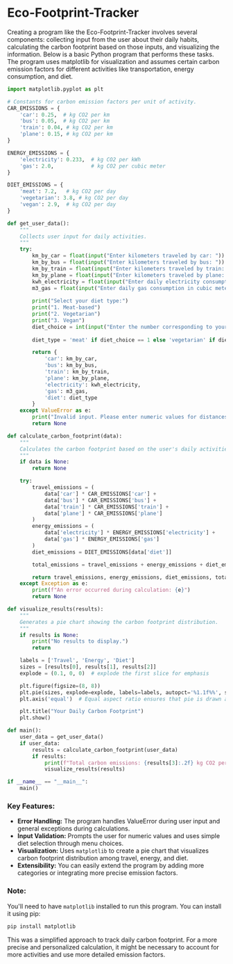 # Eco-Footprint-Tracker

Creating a program like the Eco-Footprint-Tracker involves several components: collecting input from the user about their daily habits, calculating the carbon footprint based on those inputs, and visualizing the information. Below is a basic Python program that performs these tasks. The program uses matplotlib for visualization and assumes certain carbon emission factors for different activities like transportation, energy consumption, and diet.

```python
import matplotlib.pyplot as plt

# Constants for carbon emission factors per unit of activity.
CAR_EMISSIONS = {
    'car': 0.25,  # kg CO2 per km
    'bus': 0.05,  # kg CO2 per km
    'train': 0.04, # kg CO2 per km
    'plane': 0.15, # kg CO2 per km
}

ENERGY_EMISSIONS = {
    'electricity': 0.233,  # kg CO2 per kWh
    'gas': 2.0,            # kg CO2 per cubic meter
}

DIET_EMISSIONS = {
    'meat': 7.2,   # kg CO2 per day
    'vegetarian': 3.8, # kg CO2 per day
    'vegan': 2.9,  # kg CO2 per day
}

def get_user_data():
    """
    Collects user input for daily activities.
    """
    try:
        km_by_car = float(input("Enter kilometers traveled by car: "))
        km_by_bus = float(input("Enter kilometers traveled by bus: "))
        km_by_train = float(input("Enter kilometers traveled by train: "))
        km_by_plane = float(input("Enter kilometers traveled by plane: "))
        kwh_electricity = float(input("Enter daily electricity consumption in kWh: "))
        m3_gas = float(input("Enter daily gas consumption in cubic meters: "))
        
        print("Select your diet type:")
        print("1. Meat-based")
        print("2. Vegetarian")
        print("3. Vegan")
        diet_choice = int(input("Enter the number corresponding to your diet choice: "))
        
        diet_type = 'meat' if diet_choice == 1 else 'vegetarian' if diet_choice == 2 else 'vegan'

        return {
            'car': km_by_car,
            'bus': km_by_bus,
            'train': km_by_train,
            'plane': km_by_plane,
            'electricity': kwh_electricity,
            'gas': m3_gas,
            'diet': diet_type
        }
    except ValueError as e:
        print("Invalid input. Please enter numeric values for distances and consumption.")
        return None

def calculate_carbon_footprint(data):
    """
    Calculates the carbon footprint based on the user's daily activities.
    """
    if data is None:
        return None

    try:
        travel_emissions = (
            data['car'] * CAR_EMISSIONS['car'] +
            data['bus'] * CAR_EMISSIONS['bus'] +
            data['train'] * CAR_EMISSIONS['train'] +
            data['plane'] * CAR_EMISSIONS['plane']
        )
        energy_emissions = (
            data['electricity'] * ENERGY_EMISSIONS['electricity'] +
            data['gas'] * ENERGY_EMISSIONS['gas']
        )
        diet_emissions = DIET_EMISSIONS[data['diet']]

        total_emissions = travel_emissions + energy_emissions + diet_emissions

        return travel_emissions, energy_emissions, diet_emissions, total_emissions
    except Exception as e:
        print(f"An error occurred during calculation: {e}")
        return None

def visualize_results(results):
    """
    Generates a pie chart showing the carbon footprint distribution.
    """
    if results is None:
        print("No results to display.")
        return

    labels = ['Travel', 'Energy', 'Diet']
    sizes = [results[0], results[1], results[2]]
    explode = (0.1, 0, 0)  # explode the first slice for emphasis

    plt.figure(figsize=(8, 8))
    plt.pie(sizes, explode=explode, labels=labels, autopct='%1.1f%%', shadow=True, startangle=90)
    plt.axis('equal')  # Equal aspect ratio ensures that pie is drawn as a circle.

    plt.title("Your Daily Carbon Footprint")
    plt.show()

def main():
    user_data = get_user_data()
    if user_data:
        results = calculate_carbon_footprint(user_data)
        if results:
            print(f"Total carbon emissions: {results[3]:.2f} kg CO2 per day.")
            visualize_results(results)

if __name__ == "__main__":
    main()
```

### Key Features:
- **Error Handling:** The program handles ValueError during user input and general exceptions during calculations.
- **Input Validation:** Prompts the user for numeric values and uses simple diet selection through menu choices.
- **Visualization:** Uses `matplotlib` to create a pie chart that visualizes carbon footprint distribution among travel, energy, and diet.
- **Extensibility:** You can easily extend the program by adding more categories or integrating more precise emission factors.

### Note:
You'll need to have `matplotlib` installed to run this program. You can install it using pip:

```bash
pip install matplotlib
```

This was a simplified approach to track daily carbon footprint. For a more precise and personalized calculation, it might be necessary to account for more activities and use more detailed emission factors.